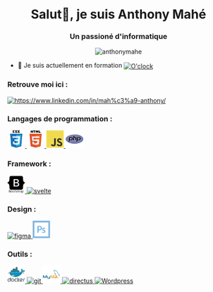 <h1 align="center">Salut👋, je suis Anthony Mahé</h1>
<h3 align="center">Un passioné d'informatique</h3>

<p align="center"> <img src="https://komarev.com/ghpvc/?username=anthonymahe&label=Profile%20views&color=0e75b6&style=flat" alt="anthonymahe" /> </p>

- 🌱 Je suis actuellement en formation <a href="https://oclock.io/" target="blank"><img align="center" src="https://zupimages.net/up/23/02/x4kl.png" alt="O'clock" height="30" width="30" /></a>

<h3 align="left">Retrouve moi ici :</h3>
<p align="left">
<a href="https://linkedin.com/in/https://www.linkedin.com/in/mah%c3%a9-anthony/" target="blank"><img align="center" src="https://raw.githubusercontent.com/rahuldkjain/github-profile-readme-generator/master/src/images/icons/Social/linked-in-alt.svg" alt="https://www.linkedin.com/in/mah%c3%a9-anthony/" height="30" width="40" /></a>
</p>

<h3 align="left">Langages de programmation :</h3>
<p align="left"><a href="https://www.w3schools.com/css/" target="_blank" rel="noreferrer"> <img src="https://raw.githubusercontent.com/devicons/devicon/master/icons/css3/css3-original-wordmark.svg" alt="css3" width="40" height="40"/> </a>
<a href="https://www.w3.org/html/" target="_blank" rel="noreferrer"> <img src="https://raw.githubusercontent.com/devicons/devicon/master/icons/html5/html5-original-wordmark.svg" alt="html5" width="40" height="40"/> </a>
<a href="https://developer.mozilla.org/en-US/docs/Web/JavaScript" target="_blank" rel="noreferrer"> <img src="https://raw.githubusercontent.com/devicons/devicon/master/icons/javascript/javascript-original.svg" alt="javascript" width="40" height="40"/> </a>
<a href="https://www.php.net" target="_blank" rel="noreferrer"> <img src="https://raw.githubusercontent.com/devicons/devicon/master/icons/php/php-original.svg" alt="php" width="40" height="40"/> </a>
<h3 align="left">Framework :</h3>
<p align="left"> <a href="https://getbootstrap.com" target="_blank" rel="noreferrer"> <img src="https://raw.githubusercontent.com/devicons/devicon/master/icons/bootstrap/bootstrap-plain-wordmark.svg" alt="bootstrap" width="40" height="40"/> </a>
<a href="https://svelte.dev" target="_blank" rel="noreferrer"> <img src="https://upload.wikimedia.org/wikipedia/commons/1/1b/Svelte_Logo.svg" alt="svelte" width="40" height="40"/> </a> 
<h3 align="left">Design :</h3>
<p align="left"><a href="https://www.figma.com/" target="_blank" rel="noreferrer"> <img src="https://www.vectorlogo.zone/logos/figma/figma-icon.svg" alt="figma" width="40" height="40"/> </a>
<a href="https://www.photoshop.com/en" target="_blank" rel="noreferrer"> <img src="https://raw.githubusercontent.com/devicons/devicon/master/icons/photoshop/photoshop-line.svg" alt="photoshop" width="40" height="40"/> </a>  
<h3 align="left">Outils :</h3>
<p align="left"><a href="https://www.docker.com/" target="_blank" rel="noreferrer"> <img src="https://raw.githubusercontent.com/devicons/devicon/master/icons/docker/docker-original-wordmark.svg" alt="docker" width="40" height="40"/> </a> 
<a href="https://git-scm.com/" target="_blank" rel="noreferrer"> <img src="https://www.vectorlogo.zone/logos/git-scm/git-scm-icon.svg" alt="git" width="40" height="40"/> </a>   
<a href="https://www.mysql.com/" target="_blank" rel="noreferrer"> <img src="https://raw.githubusercontent.com/devicons/devicon/master/icons/mysql/mysql-original-wordmark.svg" alt="mysql" width="40" height="40"/> </a> 
<a href="https://directus.io" target="_blank" rel="noreferrer"> <img src="https://images.g2crowd.com/uploads/product/image/small_square/small_square_7b9ca34f710ccffcc5a991dd783b51d6/directus.png" alt="directus" width="40" height="40"/> </a>
<a href="https://fr.wordpress.org/" target="_blank" rel="noreferrer"> <img src="https://www.svgrepo.com/show/452136/wordpress.svg" alt="Wordpress" width="40" height="40"/> </a>
</p>

